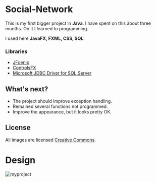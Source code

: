 # Social-Network
This is my first bigger project in <b>Java</b>. I have spent on this about three months. On it I learned to programming.

 I used here <b>JavaFX, FXML, CSS, SQL</b>.

### Libraries

*  [JFoenix]
*  [ControlsFX]
*  [Microsoft JDBC Driver for SQL Server]



What's next?
----

  - The project should improve exception handling.
  - Remained several functions not programmed.
  - Improve the appearance, but it looks pretty OK.


License
----
All images are licensed [Creative Commons].


[JFoenix]: <http://www.jfoenix.com/>
[ControlsFX]: <http://fxexperience.com/controlsfx/>
[Microsoft JDBC Driver for SQL Server]: <https://docs.microsoft.com/en-us/sql/connect/jdbc/microsoft-jdbc-driver-for-sql-server>
[Creative Commons]: <https://creativecommons.org/>

# Design
![myproject](https://cloud.githubusercontent.com/assets/26285741/23729246/13876624-0461-11e7-9c42-eefddaf72ae9.png)
